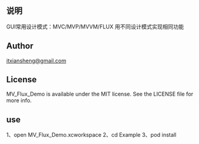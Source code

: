 
## 说明

GUI常用设计模式：MVC/MVP/MVVM/FLUX
用不同设计模式实现相同功能

## Author

 itxiansheng@gmail.com

## License

MV_Flux_Demo is available under the MIT license. See the LICENSE file for more info.

## use
1、open MV_Flux_Demo.xcworkspace
2、cd Example
3、pod install
